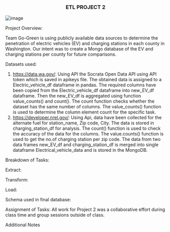 <h3 align="center"> ETL PROJECT 2 </h3>

![image](https://user-images.githubusercontent.com/112281976/206267609-ffb58865-5ebc-409f-9978-a2e0409ec84e.png)


Project Overview:

Team Go-Green is using publicly available data sources to determine the penetration of electric vehicles (EV) and charging stations in each county in Washington.  Our intent was to create a Mongo database of the EV and charging stations per county for future comparisons.

Datasets used:

1.  https://data.wa.gov/:  Using API the Socrata Open Data API using API token which is saved in apikeys file. The obtained data is assigned to a Electric_vehicle_df                            dataframe in pandas. The required columns have been copied from the Electric_vehicle_df dataframe into new_EV_df dataframe. Then the                                  new_EV_df is aggregated using function value_counts() and count(). The count function checks whether the dataset has the same number of                                columns. The value_counts() function is used to determine the column element count for the specific task.
2.  https://developer.nrel.gov/:  Using Api, data have been collected for the alternate fuel for station_name, Zip code, City. The data is stored in                                                     charging_station_df for analysis. The count() function is used to check the accuracy of the data for the columns. The value.counts()                                   function is used to get the no.of charging station per zip code.
                                  The data from two data frames new_EV_df and charging_station_df is merged into single dataframe Electrical_vehicle_data and is                                         stored in the MongoDB.


Breakdown of Tasks:

Extract: 

Transform:

Load:

Schema used in final database:





Assignment of Tasks:
All work for Project 2 was a collaborative effort during class time and group sessions outside of class.

Additional Notes


